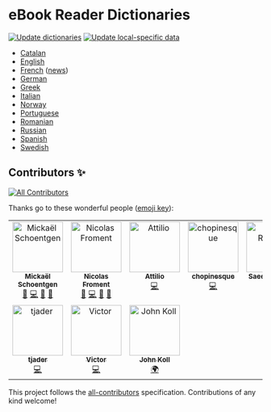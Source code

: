 # eBook Reader Dictionaries

[![Update dictionaries](https://github.com/BoboTiG/ebook-reader-dict/workflows/Update%20dictionaries/badge.svg)](https://github.com/BoboTiG/ebook-reader-dict/actions?query=workflow%3A%22Update+dictionaries%22) [![Update local-specific data](https://github.com/BoboTiG/ebook-reader-dict/actions/workflows/auto-update-data.yml/badge.svg)](https://github.com/BoboTiG/ebook-reader-dict/actions/workflows/auto-update-data.yml)

- [Catalan](docs/ca/README.md)
- [English](docs/en/README.md)
- [French](docs/fr/README.md) ([news](https://www.mobileread.com/forums/showthread.php?t=330223&page=2))
- [German](docs/de/README.md)
- [Greek](docs/el/README.md)
- [Italian](docs/it/README.md)
- [Norway](docs/el/README.md)
- [Portuguese](docs/pt/README.md)
- [Romanian](docs/ro/README.md)
- [Russian](docs/ru/README.md)
- [Spanish](docs/es/README.md)
- [Swedish](docs/sv/README.md)

## Contributors ✨

<!-- ALL-CONTRIBUTORS-BADGE:START - Do not remove or modify this section -->
[![All Contributors](https://img.shields.io/badge/all_contributors-9-orange.svg?style=flat-square)](#contributors-)
<!-- ALL-CONTRIBUTORS-BADGE:END -->

Thanks go to these wonderful people ([emoji key](https://allcontributors.org/docs/en/emoji-key)):

<!-- ALL-CONTRIBUTORS-LIST:START - Do not remove or modify this section -->
<!-- prettier-ignore-start -->
<!-- markdownlint-disable -->
<table>
  <tbody>
    <tr>
      <td align="center" valign="top" width="16.66%"><a href="https://www.tiger-222.fr"><img src="https://avatars.githubusercontent.com/u/2033598?v=4?s=100" width="100px;" alt="Mickaël Schoentgen"/><br /><sub><b>Mickaël Schoentgen</b></sub></a><br /><a href="https://github.com/BoboTiG/ebook-reader-dict/issues?q=author%3ABoboTiG" title="Bug reports">🐛</a> <a href="https://github.com/BoboTiG/ebook-reader-dict/commits?author=BoboTiG" title="Code">💻</a> <a href="https://github.com/BoboTiG/ebook-reader-dict/commits?author=BoboTiG" title="Documentation">📖</a> <a href="#projectManagement-BoboTiG" title="Project Management">📆</a></td>
      <td align="center" valign="top" width="16.66%"><a href="http://lasconic.com"><img src="https://avatars0.githubusercontent.com/u/234271?v=4?s=100" width="100px;" alt="Nicolas Froment"/><br /><sub><b>Nicolas Froment</b></sub></a><br /><a href="https://github.com/BoboTiG/ebook-reader-dict/issues?q=author%3Alasconic" title="Bug reports">🐛</a> <a href="https://github.com/BoboTiG/ebook-reader-dict/commits?author=lasconic" title="Code">💻</a> <a href="https://github.com/BoboTiG/ebook-reader-dict/commits?author=lasconic" title="Documentation">📖</a> <a href="#projectManagement-lasconic" title="Project Management">📆</a></td>
      <td align="center" valign="top" width="16.66%"><a href="https://github.com/atti84it"><img src="https://avatars.githubusercontent.com/u/817905?v=4?s=100" width="100px;" alt="Attilio"/><br /><sub><b>Attilio</b></sub></a><br /><a href="https://github.com/BoboTiG/ebook-reader-dict/commits?author=atti84it" title="Code">💻</a></td>
      <td align="center" valign="top" width="16.66%"><a href="https://github.com/chopinesque"><img src="https://avatars.githubusercontent.com/u/10416842?v=4?s=100" width="100px;" alt="chopinesque"/><br /><sub><b>chopinesque</b></sub></a><br /><a href="https://github.com/BoboTiG/ebook-reader-dict/commits?author=chopinesque" title="Code">💻</a></td>
      <td align="center" valign="top" width="16.66%"><a href="https://github.com/ilius"><img src="https://avatars.githubusercontent.com/u/197648?v=4?s=100" width="100px;" alt="Saeed Rasooli"/><br /><sub><b>Saeed Rasooli</b></sub></a><br /><a href="#infra-ilius" title="Infrastructure (Hosting, Build-Tools, etc)">🚇</a></td>
      <td align="center" valign="top" width="16.66%"><a href="https://github.com/Moonbase59"><img src="https://avatars.githubusercontent.com/u/3706922?v=4?s=100" width="100px;" alt="Matthias C. Hormann"/><br /><sub><b>Matthias C. Hormann</b></sub></a><br /><a href="https://github.com/BoboTiG/ebook-reader-dict/commits?author=Moonbase59" title="Code">💻</a></td>
    </tr>
    <tr>
      <td align="center" valign="top" width="16.66%"><a href="https://github.com/tjaderxyz"><img src="https://avatars.githubusercontent.com/u/81907?v=4?s=100" width="100px;" alt="tjader"/><br /><sub><b>tjader</b></sub></a><br /><a href="https://github.com/BoboTiG/ebook-reader-dict/commits?author=tjaderxyz" title="Code">💻</a></td>
      <td align="center" valign="top" width="16.66%"><a href="https://github.com/victornove"><img src="https://avatars.githubusercontent.com/u/10910369?v=4?s=100" width="100px;" alt="Victor"/><br /><sub><b>Victor</b></sub></a><br /><a href="https://github.com/BoboTiG/ebook-reader-dict/commits?author=victornove" title="Code">💻</a></td>
      <td align="center" valign="top" width="16.66%"><a href="https://github.com/drkoll"><img src="https://avatars.githubusercontent.com/u/128939759?v=4?s=100" width="100px;" alt="John Koll"/><br /><sub><b>John Koll</b></sub></a><br /><a href="#translation-drkoll" title="Translation">🌍</a></td>
    </tr>
  </tbody>
</table>

<!-- markdownlint-restore -->
<!-- prettier-ignore-end -->

<!-- ALL-CONTRIBUTORS-LIST:END -->

This project follows the [all-contributors](https://github.com/all-contributors/all-contributors) specification. Contributions of any kind welcome!
